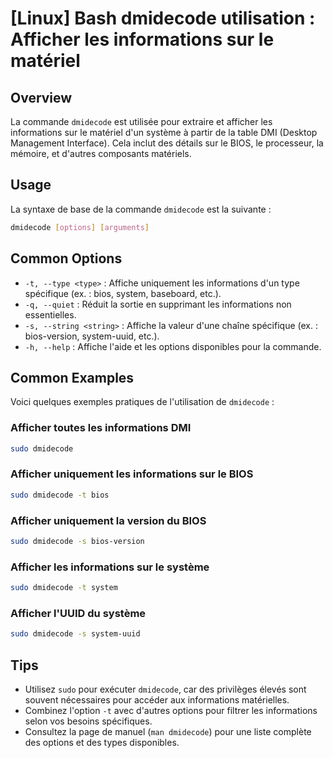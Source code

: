 # [Linux] Bash dmidecode utilisation : Afficher les informations sur le matériel

## Overview
La commande `dmidecode` est utilisée pour extraire et afficher les informations sur le matériel d'un système à partir de la table DMI (Desktop Management Interface). Cela inclut des détails sur le BIOS, le processeur, la mémoire, et d'autres composants matériels.

## Usage
La syntaxe de base de la commande `dmidecode` est la suivante :

```bash
dmidecode [options] [arguments]
```

## Common Options
- `-t, --type <type>` : Affiche uniquement les informations d'un type spécifique (ex. : bios, system, baseboard, etc.).
- `-q, --quiet` : Réduit la sortie en supprimant les informations non essentielles.
- `-s, --string <string>` : Affiche la valeur d'une chaîne spécifique (ex. : bios-version, system-uuid, etc.).
- `-h, --help` : Affiche l'aide et les options disponibles pour la commande.

## Common Examples
Voici quelques exemples pratiques de l'utilisation de `dmidecode` :

### Afficher toutes les informations DMI
```bash
sudo dmidecode
```

### Afficher uniquement les informations sur le BIOS
```bash
sudo dmidecode -t bios
```

### Afficher uniquement la version du BIOS
```bash
sudo dmidecode -s bios-version
```

### Afficher les informations sur le système
```bash
sudo dmidecode -t system
```

### Afficher l'UUID du système
```bash
sudo dmidecode -s system-uuid
```

## Tips
- Utilisez `sudo` pour exécuter `dmidecode`, car des privilèges élevés sont souvent nécessaires pour accéder aux informations matérielles.
- Combinez l'option `-t` avec d'autres options pour filtrer les informations selon vos besoins spécifiques.
- Consultez la page de manuel (`man dmidecode`) pour une liste complète des options et des types disponibles.